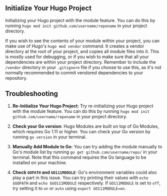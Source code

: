
## Initialize Your Hugo Project
Initializing your Hugo project with the module feature. You can do this by running `hugo mod init github.com/username/reponame` in your project directory.

If you wish to see the contents of your module within your project, you can make use of Hugo's `hugo mod vendor` command. It creates a vendor directory at the root of your project, and copies all module files into it. This is mostly used for debugging, or if you wish to make sure that all your dependencies are within your project directory. Remember to include the `/vendor` directory in your `.gitignore` file if you choose to use this, as it's not normally recommended to commit vendored dependencies to your repository.


## Troubleshooting


1. **Re-Initialize Your Hugo Project**: Try re-initializing your Hugo project with the module feature. You can do this by running `hugo mod init github.com/username/reponame` in your project directory.

2. **Check your Go version**: Hugo Modules are built on top of Go Modules, which requires Go 1.11 or higher. You can check your Go version by running `go version` in your terminal.

3. **Manually Add Module to Go**: You can try adding the module manually to Go's module list by running `go get github.com/username/repo/` in your terminal. Note that this command requires the Go language to be installed on your machine.

4. **Check `GOPATH` and `GO111MODULE`**: Go's environment variables could also play a part in this issue. You can try printing their values with `echo $GOPATH` and `echo $GO111MODULE` respectively. If `GO111MODULE` is set to `off`, try setting it to `on` or `auto` using `export GO111MODULE=on`.